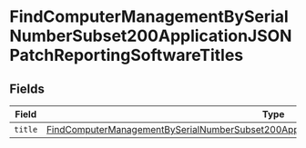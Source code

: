 # FindComputerManagementBySerialNumberSubset200ApplicationJSONPatchReportingSoftwareTitles


## Fields

| Field                                                                                                                                                                                                                     | Type                                                                                                                                                                                                                      | Required                                                                                                                                                                                                                  | Description                                                                                                                                                                                                               |
| ------------------------------------------------------------------------------------------------------------------------------------------------------------------------------------------------------------------------- | ------------------------------------------------------------------------------------------------------------------------------------------------------------------------------------------------------------------------- | ------------------------------------------------------------------------------------------------------------------------------------------------------------------------------------------------------------------------- | ------------------------------------------------------------------------------------------------------------------------------------------------------------------------------------------------------------------------- |
| `title`                                                                                                                                                                                                                   | [FindComputerManagementBySerialNumberSubset200ApplicationJSONPatchReportingSoftwareTitlesTitle](../../models/operations/findcomputermanagementbyserialnumbersubset200applicationjsonpatchreportingsoftwaretitlestitle.md) | :heavy_minus_sign:                                                                                                                                                                                                        | N/A                                                                                                                                                                                                                       |
